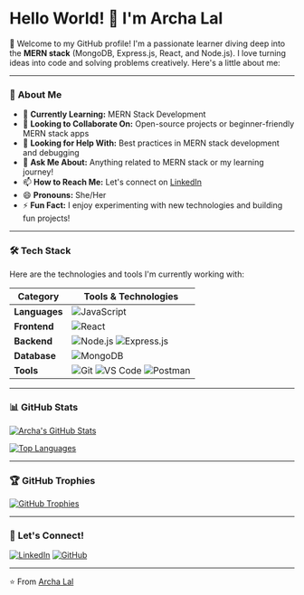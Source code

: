 # Hello World! 👋 I'm Archa Lal

🌟 Welcome to my GitHub profile! I'm a passionate learner diving deep into the **MERN stack** (MongoDB, Express.js, React, and Node.js). I love turning ideas into code and solving problems creatively. Here's a little about me:

---


### 🚀 **About Me**

- 🌱 **Currently Learning:** MERN Stack Development
- 👯 **Looking to Collaborate On:** Open-source projects or beginner-friendly MERN stack apps
- 🤔 **Looking for Help With:** Best practices in MERN stack development and debugging
- 💬 **Ask Me About:** Anything related to MERN stack or my learning journey!
- 📫 **How to Reach Me:** Let's connect on [LinkedIn](https://www.linkedin.com/in/archa-lal/)
- 😄 **Pronouns:** She/Her
- ⚡ **Fun Fact:** I enjoy experimenting with new technologies and building fun projects!

---

### 🛠️ **Tech Stack**

Here are the technologies and tools I'm currently working with:

| **Category**   | **Tools & Technologies**                                                                 |
|----------------|-----------------------------------------------------------------------------------------|
| **Languages**  | ![JavaScript](https://img.shields.io/badge/JavaScript-F7DF1E?style=flat&logo=javascript&logoColor=black) |
| **Frontend**   | ![React](https://img.shields.io/badge/React-20232A?style=flat&logo=react&logoColor=61DAFB) |
| **Backend**    | ![Node.js](https://img.shields.io/badge/Node.js-339933?style=flat&logo=node.js&logoColor=white) ![Express.js](https://img.shields.io/badge/Express.js-000000?style=flat&logo=express&logoColor=white) |
| **Database**   | ![MongoDB](https://img.shields.io/badge/MongoDB-47A248?style=flat&logo=mongodb&logoColor=white) |
| **Tools**      | ![Git](https://img.shields.io/badge/Git-F05032?style=flat&logo=git&logoColor=white) ![VS Code](https://img.shields.io/badge/VS_Code-007ACC?style=flat&logo=visual-studio-code&logoColor=white) ![Postman](https://img.shields.io/badge/Postman-FF6C37?style=flat&logo=postman&logoColor=white) |

---

### 📊 **GitHub Stats**

[![Archa's GitHub Stats](https://github-readme-stats.vercel.app/api?username=Archalal&show_icons=true&theme=radical)](https://github.com/Archalal)

[![Top Languages](https://github-readme-stats.vercel.app/api/top-langs/?username=Archalal&layout=compact&theme=radical)](https://github.com/Archalal)

---

### 🏆 **GitHub Trophies**

[![GitHub Trophies](https://github-profile-trophy.vercel.app/?username=Archalal&theme=onedark)](https://github.com/Archalal)

---

### 🤝 **Let's Connect!**

[![LinkedIn](https://img.shields.io/badge/LinkedIn-Archalal-0077B5?style=for-the-badge&logo=linkedin&logoColor=white)](https://www.linkedin.com/in/archa-lal/)
[![GitHub](https://img.shields.io/badge/GitHub-Archalal-181717?style=for-the-badge&logo=github&logoColor=white)](https://github.com/Archalal)

---

⭐️ From [Archa Lal](https://github.com/Archalal)
